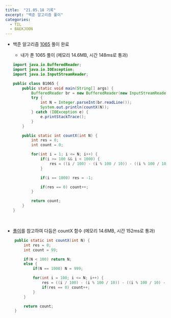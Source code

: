 ```yaml
---
title:  "21.05.18 기록"
excerpt: "백준 알고리즘 풀이"
categories:
  - TIL
  - BAEKJOON
---
```



+ 백준 알고리즘 [1065](https://www.acmicpc.net/problem/1065) 풀이 완료

  + 내가 푼 1065 풀이 (메모리 14.6MB, 시간 148ms로 통과)<br />

  ```java
  import java.io.BufferedReader;
  import java.io.IOException;
  import java.io.InputStreamReader;

  public class B1065 {
      public static void main(String[] args) {
          BufferedReader br = new BufferedReader(new InputStreamReader(System.in));
          try {
              int N = Integer.parseInt(br.readLine());
              System.out.println(countX(N));
          } catch (IOException e) {
              e.printStackTrace();
          }
      }

      public static int countX(int N) {
          int res = 0;
          int count = 0;

          for(int i = 1; i <= N; i++) {
              if(i >= 100 && i < 1000) {
                  res = ((i / 100) - (i % 100 / 10)) - ((i % 100 / 10) - (i % 10));
              }

              if(i == 1000) res = -1;

              if(res == 0) count++;
          }

          return count;
      }
  }
  ```
<br />

+ [풀이](https://st-lab.tistory.com/54)를 참고하여 다듬은 countX 함수 (메모리 14.6MB, 시간 152ms로 통과)<br />

```java
    public static int countX(int N) {
        int res = 0;
        int count = 99;

        if(N < 100) return N;
        else {
            if(N == 1000) N = 999;

            for(int i = 100; i <= N; i++) {
                res = ((i / 100) - (i % 100 / 10)) - ((i % 100 / 10) - (i % 10));
                if(res == 0) count++;
            }
        }

        return count;
    }
```
<br />
